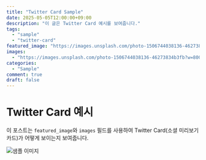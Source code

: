 ```yaml
---
title: "Twitter Card Sample"
date: 2025-05-05T12:00:00+09:00
description: "이 글은 Twitter Card 예시를 보여줍니다."
tags:
  - "sample"
  - "twitter-card"
featured_image: "https://images.unsplash.com/photo-1506744038136-46273834b3fb?w=100"
images:
  - "https://images.unsplash.com/photo-1506744038136-46273834b3fb?w=800"
categories:
  - "Sample"
comment: true
draft: false
---
```


# Twitter Card 예시

이 포스트는 `featured_image`와 `images` 필드를 사용하여 Twitter Card(소셜 미리보기 카드)가 어떻게 보이는지 보여줍니다.

![샘플 이미지](https://images.unsplash.com/photo-1506744038136-46273834b3fb?w=800)
